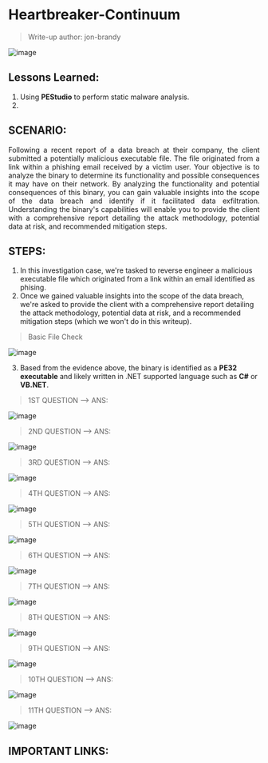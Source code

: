 # Heartbreaker-Continuum
> Write-up author: jon-brandy

![image](https://github.com/user-attachments/assets/7fe97ce5-0ab7-43a6-97ef-2e981e1c373a)

## Lessons Learned:
1. Using **PEStudio** to perform static malware analysis.
2. 

## SCENARIO:

<p align="justify">Following a recent report of a data breach at their company, the client submitted a potentially malicious executable file. The file originated from a link within a phishing email received by a victim user. Your objective is to analyze the binary to determine its functionality and possible consequences it may have on their network. By analyzing the functionality and potential consequences of this binary, you can gain valuable insights into the scope of the data breach and identify if it facilitated data exfiltration. Understanding the binary's capabilities will enable you to provide the client with a comprehensive report detailing the attack methodology, potential data at risk, and recommended mitigation steps.</p>

## STEPS:
1. In this investigation case, we're tasked to reverse engineer a malicious executable file which originated from a link within an email identified as phising.
2. Once we gained valuable insights into the scope of the data breach, we're asked to provide the client with a comprehensive report detailing the attack methodology, potential data at risk, and a recommended mitigation steps (which we won't do in this writeup).

> Basic File Check

![image](https://github.com/user-attachments/assets/43ef02c5-91c7-44fe-ba46-cca1cba66ac9)

3. Based from the evidence above, the binary is identified as a **PE32 executable** and likely written in .NET supported language such as **C#** or **VB.NET**.

> 1ST QUESTION --> ANS:

![image](https://github.com/user-attachments/assets/6bc570a4-4c53-4107-982d-0fa71a470c84)


> 2ND QUESTION --> ANS:

![image](https://github.com/user-attachments/assets/d781763c-e54a-4170-b887-ec2893e983b4)


> 3RD QUESTION --> ANS:

![image](https://github.com/user-attachments/assets/b0d6fc07-bb8a-4f80-bf18-d2acd71a92af)


> 4TH QUESTION --> ANS:

![image](https://github.com/user-attachments/assets/a9a862e2-ff53-483f-b73c-678647e3bb86)


> 5TH QUESTION --> ANS:

![image](https://github.com/user-attachments/assets/e59a999e-ea14-4b40-a8b6-868bee05ce2e)


> 6TH QUESTION --> ANS:

![image](https://github.com/user-attachments/assets/02e79b45-0932-40c9-b0e3-5ba047b40201)


> 7TH QUESTION --> ANS:

![image](https://github.com/user-attachments/assets/3a676649-f8e7-43f1-a61e-a4d16d8b3e54)


> 8TH QUESTION --> ANS:

![image](https://github.com/user-attachments/assets/46556a69-7054-4493-a6f6-d9aa3d7ebe4a)


> 9TH QUESTION --> ANS:

![image](https://github.com/user-attachments/assets/0c77c419-9648-427e-9826-cb5329987c72)


> 10TH QUESTION --> ANS:

![image](https://github.com/user-attachments/assets/93479846-d902-4bdb-bd33-bbd2e385a3fd)


> 11TH QUESTION --> ANS:

![image](https://github.com/user-attachments/assets/8429c794-7bf1-4e2c-9426-3bb9264113e2)


## IMPORTANT LINKS:

```

```
